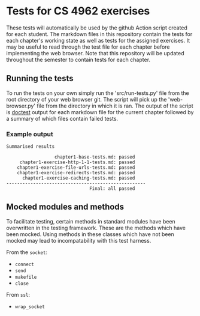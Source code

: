 # Tests for CS 4962 exercises

These tests will automatically be used by the github Action script 
    created for each student.
The markdown files in this repository contain the tests for each chapter's
    working state as well as tests for the assigned exercises.
It may be useful to read through the test file for each chapter before 
    implementing the web browser.
Note that this repository will be updated throughout the semester to 
   contain tests for each chapter.

## Running the tests

To run the tests on your own simply run the 'src/run-tests.py' file from the
    root directory of your web browser git.
The script will pick up the 'web-browser.py' file from the directory in
    which it is ran.
The output of the script is [doctest](https://docs.python.org/3/library/doctest.html) 
    output for each markdown file for the current chapter followed by a 
    summary of which files contain failed tests.

### Example output
    Summarised results

                      chapter1-base-tests.md: passed
         chapter1-exercise-http-1-1-tests.md: passed
        chapter1-exercise-file-urls-tests.md: passed
        chapter1-exercise-redirects-tests.md: passed
          chapter1-exercise-caching-tests.md: passed
    ----------------------------------------------------
                                   Final: all passed

## Mocked modules and methods

To facilitate testing, certain methods in standard modules have been overwritten
 in the testing framework.
These are the methods which have been mocked.
Using methods in these classes which have not been mocked may lead to incompatability
  with this test harness.
 
From the `socket`:
- `connect`
- `send`
- `makefile`
- `close`

From `ssl`:
- `wrap_socket`


